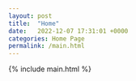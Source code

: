 ```yaml
---
layout: post
title:  "Home"
date:   2022-12-07 17:31:01 +0000
categories: Home Page
permalink: /main.html
---
```

{% include main.html %}